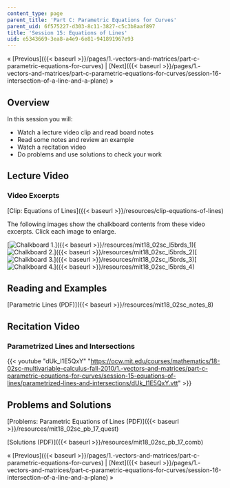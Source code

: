 ```yaml
---
content_type: page
parent_title: 'Part C: Parametric Equations for Curves'
parent_uid: 6f575227-d303-8c11-3827-c5c3b8aaf897
title: 'Session 15: Equations of Lines'
uid: e5343669-3ea8-a4e9-6e81-941891967e93
---
```


« [Previous]({{< baseurl >}}/pages/1.-vectors-and-matrices/part-c-parametric-equations-for-curves) | [Next]({{< baseurl >}}/pages/1.-vectors-and-matrices/part-c-parametric-equations-for-curves/session-16-intersection-of-a-line-and-a-plane) »

Overview
--------

In this session you will:

*   Watch a lecture video clip and read board notes
*   Read some notes and review an example
*   Watch a recitation video
*   Do problems and use solutions to check your work

Lecture Video
-------------

### Video Excerpts

[Clip: Equations of Lines]({{< baseurl >}}/resources/clip-equations-of-lines)

The following images show the chalkboard contents from these video excerpts. Click each image to enlarge.

[![Chalkboard 1.](BASEURL_PLACEHOLDER/resources/mit18_02sc_l5brds_1a)]({{< baseurl >}}/resources/mit18_02sc_l5brds_1)[![Chalkboard 2.](BASEURL_PLACEHOLDER/resources/mit18_02sc_l5brds_2a)]({{< baseurl >}}/resources/mit18_02sc_l5brds_2)[![Chalkboard 3.](BASEURL_PLACEHOLDER/resources/mit18_02sc_l5brds_3a)]({{< baseurl >}}/resources/mit18_02sc_l5brds_3)[![Chalkboard 4.](BASEURL_PLACEHOLDER/resources/mit18_02sc_l5brds_4a)]({{< baseurl >}}/resources/mit18_02sc_l5brds_4)

Reading and Examples
--------------------

[Parametric Lines (PDF)]({{< baseurl >}}/resources/mit18_02sc_notes_8)

Recitation Video
----------------

### Parametrized Lines and Intersections

{{< youtube "dUk_I1E5QxY" "https://ocw.mit.edu/courses/mathematics/18-02sc-multivariable-calculus-fall-2010/1.-vectors-and-matrices/part-c-parametric-equations-for-curves/session-15-equations-of-lines/parametrized-lines-and-intersections/dUk_I1E5QxY.vtt" >}}

Problems and Solutions
----------------------

[Problems: Parametric Equations of Lines (PDF)]({{< baseurl >}}/resources/mit18_02sc_pb_17_quest)

[Solutions (PDF)]({{< baseurl >}}/resources/mit18_02sc_pb_17_comb)

« [Previous]({{< baseurl >}}/pages/1.-vectors-and-matrices/part-c-parametric-equations-for-curves) | [Next]({{< baseurl >}}/pages/1.-vectors-and-matrices/part-c-parametric-equations-for-curves/session-16-intersection-of-a-line-and-a-plane) »